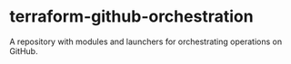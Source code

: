 # terraform-github-orchestration
A repository with modules and launchers for orchestrating operations on GitHub.
